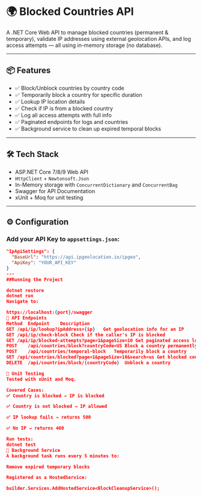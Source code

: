 # 🌍 Blocked Countries API

A .NET Core Web API to manage blocked countries (permanent & temporary), validate IP addresses using external geolocation APIs, and log access attempts — all using in-memory storage (no database).

---

## 📦 Features

- ✅ Block/Unblock countries by country code
- ✅ Temporarily block a country for specific duration
- ✅ Lookup IP location details
- ✅ Check if IP is from a blocked country
- ✅ Log all access attempts with full info
- ✅ Paginated endpoints for logs and countries
- ✅ Background service to clean up expired temporal blocks

---

## 🛠 Tech Stack

- ASP.NET Core 7/8/9 Web API
- `HttpClient` + `Newtonsoft.Json`
- In-Memory storage with `ConcurrentDictionary` and `ConcurrentBag`
- Swagger for API Documentation
- xUnit + Moq for unit testing

---

## ⚙️ Configuration

### Add your API Key to `appsettings.json`:
```json
"IpApiSettings": {
  "BaseUrl": "https://api.ipgeolocation.io/ipgeo",
  "ApiKey": "YOUR_API_KEY"
}
---
##Running the Project

dotnet restore
dotnet run
Navigate to:

https://localhost:{port}/swagger
🔐 API Endpoints
Method	Endpoint	Description
GET	/api/ip/lookup?ipAddress={ip}	Get geolocation info for an IP
GET	/api/ip/check-block	Check if the caller's IP is blocked
GET	/api/ip/blocked-attempts?page=1&pageSize=10	Get paginated access logs
POST	/api/countries/block?countryCode=US	Block a country permanently
POST	/api/countries/temporal-block	Temporarily block a country
GET	/api/countries/blocked?page=1&pageSize=10&search=us	Get blocked countries list
DELETE	/api/countries/block/{countryCode}	Unblock a country

🧪 Unit Testing
Tested with xUnit and Moq.

Covered Cases:
✅ Country is blocked → IP is blocked

✅ Country is not blocked → IP allowed

✅ IP lookup fails → returns 500

✅ No IP → returns 400

Run tests:
dotnet test
🔄 Background Service
A background task runs every 5 minutes to:

Remove expired temporary blocks

Registered as a HostedService:

builder.Services.AddHostedService<BlockCleanupService>();


